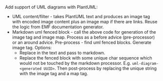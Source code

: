 Add support of UML diagrams with PlantUML:

* UML content/filter - takes PlantUML text and produces an image tag with encoded image content plus an image map if there are links. Reuse the logic from EMF documentation generator.
* Markdown uml fenced block - call the above code for generation of the image tag and image map. Process as a before advice (pre-processor) or an around advice. Pre-process - find uml fenced blocks. Generate image tag. Options:
    * Replace in the text and pass to markdown.
    * Replace the fenced block with some unique char sequence which would not be touched by the markdown processor. E.g. ``uml-diagram-<generated UUID>``. Then post-process by replacing the unique string with the image tag and a map tag.